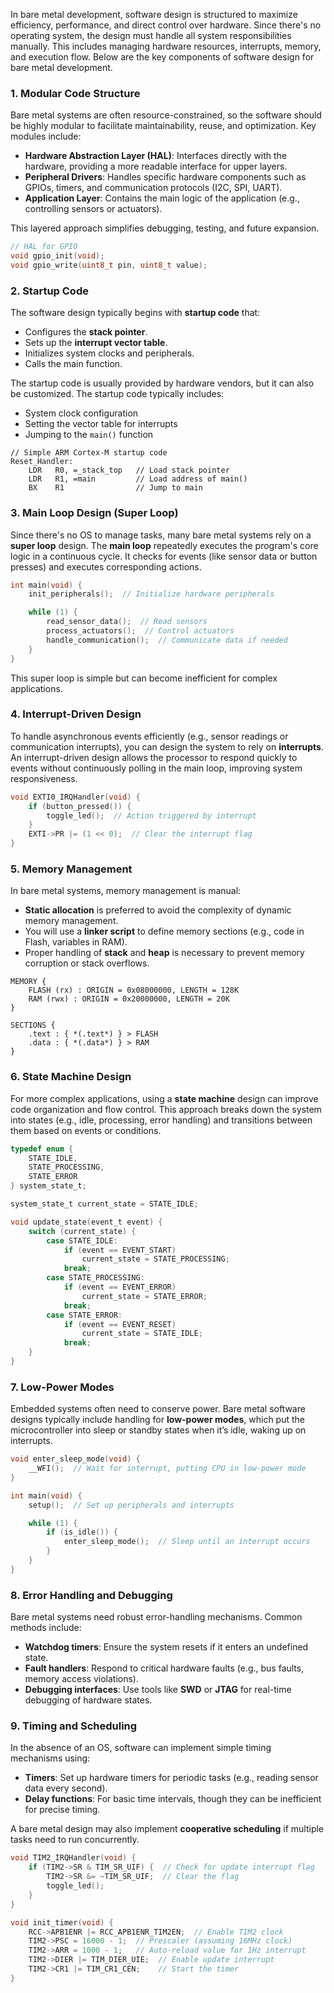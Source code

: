 In bare metal development, software design is structured to maximize efficiency, performance, and direct control over hardware. Since there's no operating system, the design must handle all system responsibilities manually. This includes managing hardware resources, interrupts, memory, and execution flow. Below are the key components of software design for bare metal development.

### 1. **Modular Code Structure**

Bare metal systems are often resource-constrained, so the software should be highly modular to facilitate maintainability, reuse, and optimization. Key modules include:

- **Hardware Abstraction Layer (HAL)**: Interfaces directly with the hardware, providing a more readable interface for upper layers.
- **Peripheral Drivers**: Handles specific hardware components such as GPIOs, timers, and communication protocols (I2C, SPI, UART).
- **Application Layer**: Contains the main logic of the application (e.g., controlling sensors or actuators).

This layered approach simplifies debugging, testing, and future expansion.
``` c
// HAL for GPIO
void gpio_init(void);
void gpio_write(uint8_t pin, uint8_t value);
```

### 2. **Startup Code**

The software design typically begins with **startup code** that:

- Configures the **stack pointer**.
- Sets up the **interrupt vector table**.
- Initializes system clocks and peripherals.
- Calls the main function.

The startup code is usually provided by hardware vendors, but it can also be customized.
The startup code typically includes:

- System clock configuration
- Setting the vector table for interrupts
- Jumping to the `main()` function

``` assembly
// Simple ARM Cortex-M startup code
Reset_Handler:
    LDR   R0, =_stack_top   // Load stack pointer
    LDR   R1, =main         // Load address of main()
    BX    R1                // Jump to main
```

### 3. **Main Loop Design (Super Loop)**

Since there's no OS to manage tasks, many bare metal systems rely on a **super loop** design. The **main loop** repeatedly executes the program's core logic in a continuous cycle. It checks for events (like sensor data or button presses) and executes corresponding actions.

```c
int main(void) {
    init_peripherals();  // Initialize hardware peripherals

    while (1) {
        read_sensor_data();  // Read sensors
        process_actuators();  // Control actuators
        handle_communication();  // Communicate data if needed
    }
}
```

This super loop is simple but can become inefficient for complex applications.

### 4. **Interrupt-Driven Design**

To handle asynchronous events efficiently (e.g., sensor readings or communication interrupts), you can design the system to rely on **interrupts**. An interrupt-driven design allows the processor to respond quickly to events without continuously polling in the main loop, improving system responsiveness.

``` c
void EXTI0_IRQHandler(void) {
    if (button_pressed()) {
        toggle_led();  // Action triggered by interrupt
    }
    EXTI->PR |= (1 << 0);  // Clear the interrupt flag
}
```

### 5. **Memory Management**

In bare metal systems, memory management is manual:

- **Static allocation** is preferred to avoid the complexity of dynamic memory management.
- You will use a **linker script** to define memory sections (e.g., code in Flash, variables in RAM).
- Proper handling of **stack** and **heap** is necessary to prevent memory corruption or stack overflows.

``` ld
MEMORY {
    FLASH (rx) : ORIGIN = 0x08000000, LENGTH = 128K
    RAM (rwx) : ORIGIN = 0x20000000, LENGTH = 20K
}

SECTIONS {
    .text : { *(.text*) } > FLASH
    .data : { *(.data*) } > RAM
}
```

### 6. **State Machine Design**

For more complex applications, using a **state machine** design can improve code organization and flow control. This approach breaks down the system into states (e.g., idle, processing, error handling) and transitions between them based on events or conditions.

``` c
typedef enum {
    STATE_IDLE,
    STATE_PROCESSING,
    STATE_ERROR
} system_state_t;

system_state_t current_state = STATE_IDLE;

void update_state(event_t event) {
    switch (current_state) {
        case STATE_IDLE:
            if (event == EVENT_START)
                current_state = STATE_PROCESSING;
            break;
        case STATE_PROCESSING:
            if (event == EVENT_ERROR)
                current_state = STATE_ERROR;
            break;
        case STATE_ERROR:
            if (event == EVENT_RESET)
                current_state = STATE_IDLE;
            break;
    }
}

```

### 7. **Low-Power Modes**

Embedded systems often need to conserve power. Bare metal software designs typically include handling for **low-power modes**, which put the microcontroller into sleep or standby states when it’s idle, waking up on interrupts.

``` c
void enter_sleep_mode(void) {
    __WFI();  // Wait for interrupt, putting CPU in low-power mode
}

int main(void) {
    setup();  // Set up peripherals and interrupts

    while (1) {
        if (is_idle()) {
            enter_sleep_mode();  // Sleep until an interrupt occurs
        }
    }
}
```

### 8. **Error Handling and Debugging**

Bare metal systems need robust error-handling mechanisms. Common methods include:

- **Watchdog timers**: Ensure the system resets if it enters an undefined state.
- **Fault handlers**: Respond to critical hardware faults (e.g., bus faults, memory access violations).
- **Debugging interfaces**: Use tools like **SWD** or **JTAG** for real-time debugging of hardware states.

### 9. **Timing and Scheduling**

In the absence of an OS, software can implement simple timing mechanisms using:

- **Timers**: Set up hardware timers for periodic tasks (e.g., reading sensor data every second).
- **Delay functions**: For basic time intervals, though they can be inefficient for precise timing.

A bare metal design may also implement **cooperative scheduling** if multiple tasks need to run concurrently.

``` c
void TIM2_IRQHandler(void) {
    if (TIM2->SR & TIM_SR_UIF) {  // Check for update interrupt flag
        TIM2->SR &= ~TIM_SR_UIF;  // Clear the flag
        toggle_led();
    }
}

void init_timer(void) {
    RCC->APB1ENR |= RCC_APB1ENR_TIM2EN;  // Enable TIM2 clock
    TIM2->PSC = 16000 - 1;  // Prescaler (assuming 16MHz clock)
    TIM2->ARR = 1000 - 1;   // Auto-reload value for 1Hz interrupt
    TIM2->DIER |= TIM_DIER_UIE;  // Enable update interrupt
    TIM2->CR1 |= TIM_CR1_CEN;    // Start the timer
}

```